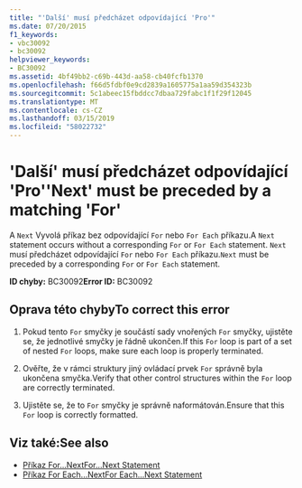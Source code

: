 ```yaml
---
title: "'Další' musí předcházet odpovídající 'Pro'"
ms.date: 07/20/2015
f1_keywords:
- vbc30092
- bc30092
helpviewer_keywords:
- BC30092
ms.assetid: 4bf49bb2-c69b-443d-aa58-cb40fcfb1370
ms.openlocfilehash: f66d5fdbf0e9cd2839a1605775a1aa59d354323b
ms.sourcegitcommit: 5c1abeec15fbddcc7dbaa729fabc1f1f29f12045
ms.translationtype: MT
ms.contentlocale: cs-CZ
ms.lasthandoff: 03/15/2019
ms.locfileid: "58022732"
---
```

# <a name="next-must-be-preceded-by-a-matching-for"></a><span data-ttu-id="fb257-102">'Další' musí předcházet odpovídající 'Pro'</span><span class="sxs-lookup"><span data-stu-id="fb257-102">'Next' must be preceded by a matching 'For'</span></span>
<span data-ttu-id="fb257-103">A `Next` Vyvolá příkaz bez odpovídající `For` nebo `For Each` příkazu.</span><span class="sxs-lookup"><span data-stu-id="fb257-103">A `Next` statement occurs without a corresponding `For` or `For Each` statement.</span></span> <span data-ttu-id="fb257-104">`Next` musí předcházet odpovídající `For` nebo `For Each` příkazu.</span><span class="sxs-lookup"><span data-stu-id="fb257-104">`Next` must be preceded by a corresponding `For` or `For Each` statement.</span></span>  
  
 <span data-ttu-id="fb257-105">**ID chyby:** BC30092</span><span class="sxs-lookup"><span data-stu-id="fb257-105">**Error ID:** BC30092</span></span>  
  
## <a name="to-correct-this-error"></a><span data-ttu-id="fb257-106">Oprava této chyby</span><span class="sxs-lookup"><span data-stu-id="fb257-106">To correct this error</span></span>  
  
1.  <span data-ttu-id="fb257-107">Pokud tento `For` smyčky je součástí sady vnořených `For` smyčky, ujistěte se, že jednotlivé smyčky je řádně ukončen.</span><span class="sxs-lookup"><span data-stu-id="fb257-107">If this `For` loop is part of a set of nested `For` loops, make sure each loop is properly terminated.</span></span>  
  
2.  <span data-ttu-id="fb257-108">Ověřte, že v rámci struktury jiný ovládací prvek `For` správně byla ukončena smyčka.</span><span class="sxs-lookup"><span data-stu-id="fb257-108">Verify that other control structures within the `For` loop are correctly terminated.</span></span>  
  
3.  <span data-ttu-id="fb257-109">Ujistěte se, že to `For` smyčky je správně naformátován.</span><span class="sxs-lookup"><span data-stu-id="fb257-109">Ensure that this `For` loop is correctly formatted.</span></span>  
  
## <a name="see-also"></a><span data-ttu-id="fb257-110">Viz také:</span><span class="sxs-lookup"><span data-stu-id="fb257-110">See also</span></span>

- [<span data-ttu-id="fb257-111">Příkaz For...Next</span><span class="sxs-lookup"><span data-stu-id="fb257-111">For...Next Statement</span></span>](../../visual-basic/language-reference/statements/for-next-statement.md)
- [<span data-ttu-id="fb257-112">Příkaz For Each...Next</span><span class="sxs-lookup"><span data-stu-id="fb257-112">For Each...Next Statement</span></span>](../../visual-basic/language-reference/statements/for-each-next-statement.md)
